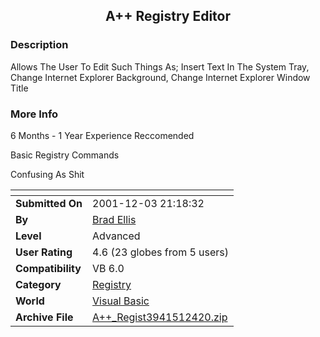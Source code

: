 ﻿<div align="center">

## A\+\+ Registry Editor


</div>

### Description

Allows The User To Edit Such Things As; Insert Text In The System Tray, Change Internet Explorer Background, Change Internet Explorer Window Title
 
### More Info
 
6 Months - 1 Year Experience Reccomended

Basic Registry Commands

Confusing As Shit


<span>             |<span>
---                |---
**Submitted On**   |2001-12-03 21:18:32
**By**             |[Brad Ellis](https://github.com/Planet-Source-Code/PSCIndex/blob/master/ByAuthor/brad-ellis.md)
**Level**          |Advanced
**User Rating**    |4.6 (23 globes from 5 users)
**Compatibility**  |VB 6\.0
**Category**       |[Registry](https://github.com/Planet-Source-Code/PSCIndex/blob/master/ByCategory/registry__1-36.md)
**World**          |[Visual Basic](https://github.com/Planet-Source-Code/PSCIndex/blob/master/ByWorld/visual-basic.md)
**Archive File**   |[A\+\+\_Regist3941512420\.zip](https://github.com/Planet-Source-Code/brad-ellis-a-registry-editor__1-29450/archive/master.zip)








